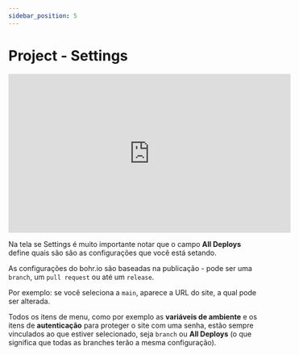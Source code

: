 ```yaml
---
sidebar_position: 5
---
```


# Project - Settings

<div style={{textAlign: 'center'}}><iframe width="560" height="315" src="https://www.youtube.com/embed/djtSHk-fqrs" title="YouTube video player" frameborder="0" allow="accelerometer; autoplay; clipboard-write; encrypted-media; gyroscope; picture-in-picture" allowfullscreen></iframe></div>

Na tela se Settings é muito importante notar que o campo **All Deploys** define quais são são as configurações que você está setando.

As configurações do bohr.io são baseadas na publicação - pode ser uma ``branch``, um ``pull request`` ou até um ``release``.

Por exemplo: se você seleciona a ``main``, aparece a URL do site, a qual pode ser alterada.

Todos os itens de menu, como por exemplo as **variáveis de ambiente** e os itens de **autenticação** para proteger o site com uma senha, estão sempre vinculados ao que estiver selecionado, seja ``branch`` ou **All Deploys** (o que significa que todas as branches terão a mesma configuração).
